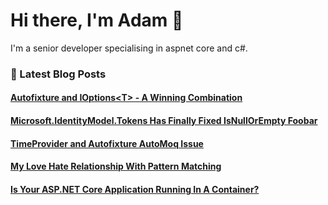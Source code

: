 # Hi there, I'm Adam 👋

I'm a senior developer specialising in aspnet core and c#.

### 📙 Latest Blog Posts
<!--START_SECTION:feed-->
#### [Autofixture and IOptions&lt;T&gt; - A Winning Combination](https:&#x2F;&#x2F;adamstorr.co.uk&#x2F;blog&#x2F;autofixture-and-ioptions-a-winning-combination&#x2F;)
#### [Microsoft.IdentityModel.Tokens Has Finally Fixed IsNullOrEmpty Foobar](https:&#x2F;&#x2F;adamstorr.co.uk&#x2F;blog&#x2F;microsoft.identitymodel.tokens-has-finally-fixed-isnullorempty-foobar&#x2F;)
#### [TimeProvider and Autofixture AutoMoq Issue](https:&#x2F;&#x2F;adamstorr.co.uk&#x2F;blog&#x2F;timeprovider-and-autofixture-automoq-issue&#x2F;)
#### [My Love Hate Relationship With Pattern Matching](https:&#x2F;&#x2F;adamstorr.co.uk&#x2F;blog&#x2F;my-love-hate-relationship-with-pattern-matching&#x2F;)
#### [Is Your ASP.NET Core Application Running In A Container?](https:&#x2F;&#x2F;adamstorr.co.uk&#x2F;blog&#x2F;is-your-aspnet-core-application-running-in-a-container&#x2F;)
<!--END_SECTION:feed-->


<!--
**WestDiscGolf/WestDiscGolf** is a ✨ _special_ ✨ repository because its `README.md` (this file) appears on your GitHub profile.

Here are some ideas to get you started:

- 🔭 I’m currently working on ...
- 🌱 I’m currently learning ...
- 👯 I’m looking to collaborate on ...
- 🤔 I’m looking for help with ...
- 💬 Ask me about ...
- 📫 How to reach me: ...
- 😄 Pronouns: ...
- ⚡ Fun fact: ...
-->
